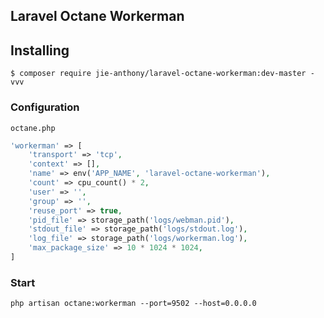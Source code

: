 Laravel Octane Workerman
---

## Installing

```shell
$ composer require jie-anthony/laravel-octane-workerman:dev-master -vvv
```

### Configuration

`octane.php`

```php
'workerman' => [
    'transport' => 'tcp',
    'context' => [],
    'name' => env('APP_NAME', 'laravel-octane-workerman'),
    'count' => cpu_count() * 2,
    'user' => '',
    'group' => '',
    'reuse_port' => true,
    'pid_file' => storage_path('logs/webman.pid'),
    'stdout_file' => storage_path('logs/stdout.log'),
    'log_file' => storage_path('logs/workerman.log'),
    'max_package_size' => 10 * 1024 * 1024,
]
```

### Start

```shell
php artisan octane:workerman --port=9502 --host=0.0.0.0
```
